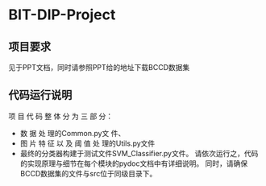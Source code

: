 # BIT-DIP-Project

## 项目要求
见于PPT文档，同时请参照PPT给的地址下载BCCD数据集

## 代码运行说明
项 目 代 码 整 体 分 为 三 部 分： 
* 数 据 处 理的Common.py文 件、 
* 图 片 特 征 以 及 阈 值 处 理的Utils.py文件
* 最终的分类器构建于测试文件SVM_Classifier.py文件。
请依次运行之，代码的实现原理与细节在每个模块的pydoc文档中有详细说明。
同时，请确保BCCD数据集的文件与src位于同级目录下。
